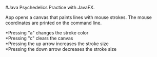 #Java Psychedelics
Practice with JavaFX.

App opens a canvas that paints lines with mouse strokes. The mouse coordinates are printed on the command line.

*Pressing "a" changes the stroke color  
*Pressing "c" clears the canvas  
*Pressing the up arrow increases the stroke size  
*Pressing the down arrow decreases the stroke size  